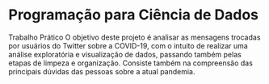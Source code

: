 # Programação para Ciência de Dados
Trabalho Prático
O objetivo deste projeto é analisar as mensagens trocadas por usuários do Twitter sobre a COVID-19, com o intuito de realizar uma análise exploratória e visualização de dados, passando também pelas etapas de limpeza e organização. Consiste também na compreensão das principais dúvidas das pessoas sobre a atual pandemia.
